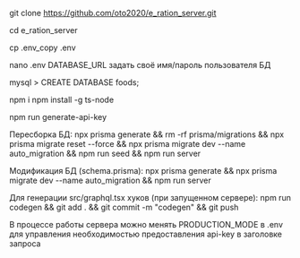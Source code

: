 git clone https://github.com/oto2020/e_ration_server.git

cd e_ration_server

cp .env_copy .env

nano .env
DATABASE_URL задать своё имя/пароль пользователя БД

mysql > CREATE DATABASE foods;

npm i
npm install -g ts-node

npm run generate-api-key

Пересборка БД:
npx prisma generate && rm -rf prisma/migrations && npx prisma migrate reset --force && npx prisma migrate dev --name auto_migration && npm run seed && npm run server

Модификация БД (schema.prisma):
npx prisma generate && npx prisma migrate dev --name auto_migration && npm run server

Для генерации src/graphql.tsx хуков (при запущенном сервере):
npm run codegen && git add . && git commit -m "codegen" && git push


В процессе работы сервера можно менять PRODUCTION_MODE в .env для управления необходимостью предоставления api-key в заголовке запроса